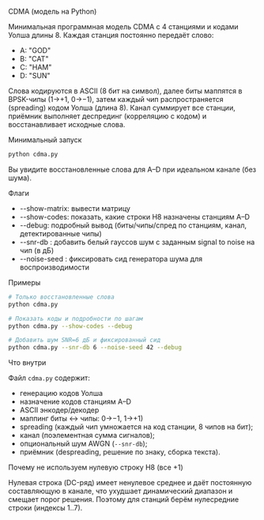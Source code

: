 CDMA (модель на Python)

Минимальная программная модель CDMA с 4 станциями и кодами Уолша длины 8.
Каждая станция постоянно передаёт слово:
- A: "GOD"
- B: "CAT"
- C: "HAM"
- D: "SUN"

Слова кодируются в ASCII (8 бит на символ), далее биты маппятся в BPSK-чипы (1→+1, 0→−1),
затем каждый чип распространяется (spreading) кодом Уолша (длина 8). Канал суммирует все станции,
приёмник выполняет деспрединг (корреляцию с кодом) и восстанавливает исходные слова.

Минимальный запуск

```bash
python cdma.py
```

Вы увидите восстановленные слова для A–D при идеальном канале (без шума).

Флаги

- --show-matrix: вывести матрицу
- --show-codes: показать, какие строки H8 назначены станциям A–D
- --debug: подробный вывод (биты/чипы/спред по станциям, канал, детектированные чипы)
- --snr-db <dB>: добавить белый гауссов шум с заданным signal to noise на чип (в дБ)
- --noise-seed <int>: фиксировать сид генератора шума для воспроизводимости

Примеры

```bash
# Только восстановленные слова
python cdma.py

# Показать коды и подробности по шагам
python cdma.py --show-codes --debug

# Добавить шум SNR=6 дБ и фиксированный сид
python cdma.py --snr-db 6 --noise-seed 42 --debug
```

Что внутри

Файл `cdma.py` содержит:
- генерацию кодов Уолша
- назначение кодов станциям A–D
- ASCII энкодер/декодер
- маппинг биты ↔ чипы: 0→−1, 1→+1)
- spreading (каждый чип умножается на код станции, 8 чипов на бит);
- канал (поэлементная сумма сигналов);
- опциональный шум AWGN (`--snr-db`);
- приёмник (despreading, решение по знаку, сборка текста).

Почему не используем нулевую строку H8 (все +1)

Нулевая строка (DC-ряд) имеет ненулевое среднее и даёт постоянную составляющую в канале,
что ухудшает динамический диапазон и смещает порог решения. Поэтому для станций берём
нулесредние строки (индексы 1..7).
